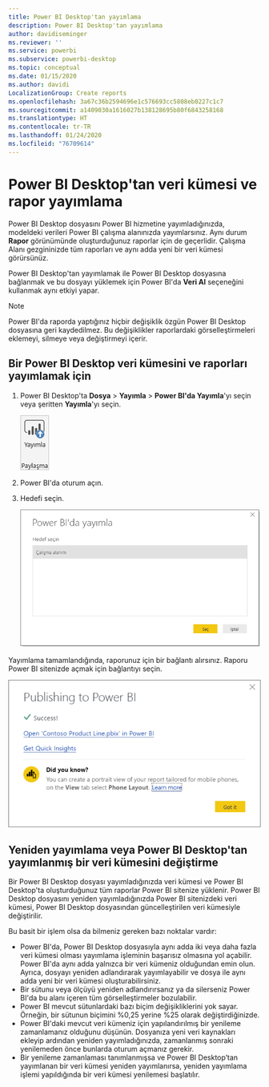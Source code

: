 ```yaml
---
title: Power BI Desktop'tan yayımlama
description: Power BI Desktop'tan yayımlama
author: davidiseminger
ms.reviewer: ''
ms.service: powerbi
ms.subservice: powerbi-desktop
ms.topic: conceptual
ms.date: 01/15/2020
ms.author: davidi
LocalizationGroup: Create reports
ms.openlocfilehash: 3a67c36b2594696e1c576693cc5808eb0227c1c7
ms.sourcegitcommit: a1409030a1616027b138128695b80f6843258168
ms.translationtype: HT
ms.contentlocale: tr-TR
ms.lasthandoff: 01/24/2020
ms.locfileid: "76709614"
---
```

# <a name="publish-datasets-and-reports-from-power-bi-desktop"></a>Power BI Desktop'tan veri kümesi ve rapor yayımlama
Power BI Desktop dosyasını Power BI hizmetine yayımladığınızda, modeldeki verileri Power BI çalışma alanınızda yayımlarsınız. Aynı durum **Rapor** görünümünde oluşturduğunuz raporlar için de geçerlidir. Çalışma Alanı gezgininizde tüm raporları ve aynı adda yeni bir veri kümesi görürsünüz.

Power BI Desktop'tan yayımlamak ile Power BI Desktop dosyasına bağlanmak ve bu dosyayı yüklemek için Power BI'da **Veri Al** seçeneğini kullanmak aynı etkiyi yapar.

> [!NOTE]
> Power BI'da raporda yaptığınız hiçbir değişiklik özgün Power BI Desktop dosyasına geri kaydedilmez. Bu değişiklikler raporlardaki görselleştirmeleri eklemeyi, silmeye veya değiştirmeyi içerir.
> 
> 

## <a name="to-publish-a-power-bi-desktop-dataset-and-reports"></a>Bir Power BI Desktop veri kümesini ve raporları yayımlamak için
1. Power BI Desktop'ta **Dosya** \> **Yayımla** \> **Power BI'da Yayımla**'yı seçin veya şeritten **Yayımla**'yı seçin.  

   ![Yayımla düğmesi](media/desktop-upload-desktop-files/pbid_publish_publishbutton.png)

2. Power BI'da oturum açın.
3. Hedefi seçin.

   ![Yayımlama hedefi seçme](media/desktop-upload-desktop-files/pbid_publish_select_destination.png)

Yayımlama tamamlandığında, raporunuz için bir bağlantı alırsınız. Raporu Power BI sitenizde açmak için bağlantıyı seçin.

![Yayımlama başarılı iletişim kutusu](media/desktop-upload-desktop-files/pbid_publish_success.png)

## <a name="republish-or-replace-a-dataset-published-from-power-bi-desktop"></a>Yeniden yayımlama veya Power BI Desktop'tan yayımlanmış bir veri kümesini değiştirme
Bir Power BI Desktop dosyası yayımladığınızda veri kümesi ve Power BI Desktop'ta oluşturduğunuz tüm raporlar Power BI sitenize yüklenir. Power BI Desktop dosyasını yeniden yayımladığınızda Power BI sitenizdeki veri kümesi, Power BI Desktop dosyasından güncelleştirilen veri kümesiyle değiştirilir.

Bu basit bir işlem olsa da bilmeniz gereken bazı noktalar vardır:

* Power BI'da, Power BI Desktop dosyasıyla aynı adda iki veya daha fazla veri kümesi olması yayımlama işleminin başarısız olmasına yol açabilir. Power BI'da aynı adda yalnızca bir veri kümeniz olduğundan emin olun. Ayrıca, dosyayı yeniden adlandırarak yayımlayabilir ve dosya ile aynı adda yeni bir veri kümesi oluşturabilirsiniz.
* Bir sütunu veya ölçüyü yeniden adlandırırsanız ya da silerseniz Power BI'da bu alanı içeren tüm görselleştirmeler bozulabilir. 
* Power BI mevcut sütunlardaki bazı biçim değişikliklerini yok sayar. Örneğin, bir sütunun biçimini %0,25 yerine %25 olarak değiştirdiğinizde.
* Power BI'daki mevcut veri kümeniz için yapılandırılmış bir yenileme zamanlamanız olduğunu düşünün. Dosyanıza yeni veri kaynakları ekleyip ardından yeniden yayımladığınızda, zamanlanmış sonraki yenilemeden önce bunlarda oturum açmanız gerekir.
* Bir yenileme zamanlaması tanımlanmışsa ve Power BI Desktop’tan yayımlanan bir veri kümesi yeniden yayımlanırsa, yeniden yayımlama işlemi yapıldığında bir veri kümesi yenilemesi başlatılır. 

